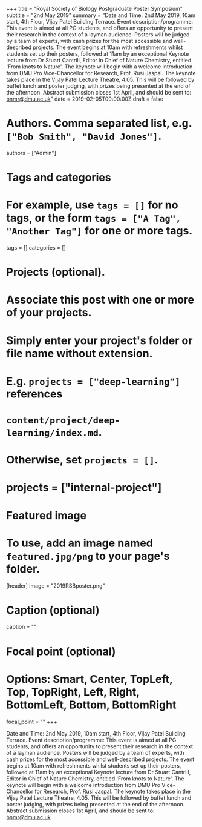 +++
title = "Royal Society of Biology Postgraduate Poster Symposium"
subtitle = "2nd May 2019"
summary = "Date and Time: 2nd May 2019, 10am start, 4th Floor, Vijay Patel Building Terrace. Event description/programme: This event is aimed at all PG students, and offers an opportunity to present their research in the context of a layman audience. Posters will be judged by a team of experts, with cash prizes for the most accessible and well-described projects. The event begins at 10am with refreshments whilst students set up their posters, followed at 11am by an exceptional Keynote lecture from Dr Stuart Cantrill, Editor in Chief of Nature Chemistry, entitled 'From knots to Nature'. The keynote will begin with a welcome introduction from DMU Pro Vice-Chancellor for Research, Prof. Rusi Jaspal. The keynote takes place in the Vijay Patel Lecture Theatre, 4.05. This will be followed by buffet lunch and poster judging, with prizes being presented at the end of the afternoon. Abstract submission closes 1st April, and should be sent to: bnmr@dmu.ac.uk"
date = 2019-02-05T00:00:00Z
draft = false

# Authors. Comma separated list, e.g. `["Bob Smith", "David Jones"]`.
authors = ["Admin"]

# Tags and categories
# For example, use `tags = []` for no tags, or the form `tags = ["A Tag", "Another Tag"]` for one or more tags.
tags = []
categories = []

# Projects (optional).
#   Associate this post with one or more of your projects.
#   Simply enter your project's folder or file name without extension.
#   E.g. `projects = ["deep-learning"]` references 
#   `content/project/deep-learning/index.md`.
#   Otherwise, set `projects = []`.
# projects = ["internal-project"]

# Featured image
# To use, add an image named `featured.jpg/png` to your page's folder. 
[header]
image = "2019RSBposter.png"
  # Caption (optional)
  caption = ""

  # Focal point (optional)
  # Options: Smart, Center, TopLeft, Top, TopRight, Left, Right, BottomLeft, Bottom, BottomRight
  focal_point = ""
+++

Date and Time: 2nd May 2019, 10am start, 4th Floor, Vijay Patel Building Terrace. Event description/programme: This event is aimed at all PG students, and offers an opportunity to present their research in the context of a layman audience. Posters will be judged by a team of experts, with cash prizes for the most accessible and well-described projects. The event begins at 10am with refreshments whilst students set up their posters, followed at 11am by an exceptional Keynote lecture from Dr Stuart Cantrill, Editor in Chief of Nature Chemistry, entitled 'From knots to Nature'. The keynote will begin with a welcome introduction from DMU Pro Vice-Chancellor for Research, Prof. Rusi Jaspal. The keynote takes place in the Vijay Patel Lecture Theatre, 4.05. This will be followed by buffet lunch and poster judging, with prizes being presented at the end of the afternoon. Abstract submission closes 1st April, and should be sent to: bnmr@dmu.ac.uk
